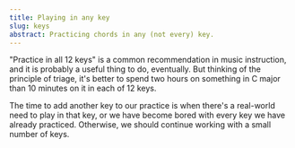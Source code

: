 ```yaml
---
title: Playing in any key
slug: keys
abstract: Practicing chords in any (not every) key.
---
```


"Practice in all 12 keys" is a common recommendation in music instruction,
and it is probably a useful thing to do, eventually.
But thinking of the principle of triage,
it's better to spend two hours on something in C major 
than 10 minutes on it in each of 12 keys.

The time to add another key to our practice is when there's a real-world need to play in that key,
or we have become bored with every key we have already practiced.
Otherwise, we should continue working with a small number of keys.
